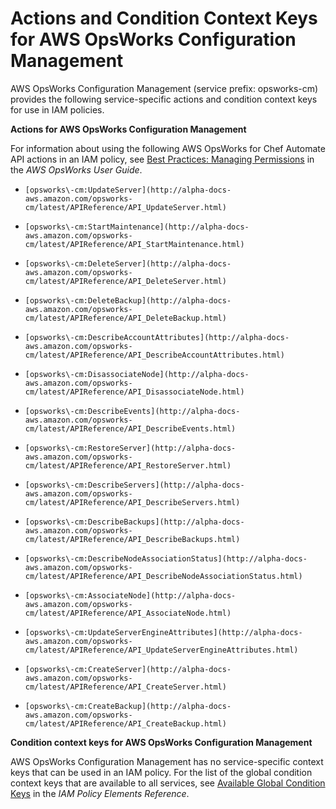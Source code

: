 # Actions and Condition Context Keys for AWS OpsWorks Configuration Management<a name="list_opsworks-cm"></a>

AWS OpsWorks Configuration Management \(service prefix: opsworks\-cm\) provides the following service\-specific actions and condition context keys for use in IAM policies\.

**Actions for AWS OpsWorks Configuration Management**

For information about using the following AWS OpsWorks for Chef Automate API actions in an IAM policy, see [Best Practices: Managing Permissions](http://alpha-docs-aws.amazon.com/opsworks/latest/userguide/best-practices-permissions.html) in the *AWS OpsWorks User Guide*\.

+ `[opsworks\-cm:UpdateServer](http://alpha-docs-aws.amazon.com/opsworks-cm/latest/APIReference/API_UpdateServer.html)`

+ `[opsworks\-cm:StartMaintenance](http://alpha-docs-aws.amazon.com/opsworks-cm/latest/APIReference/API_StartMaintenance.html)`

+ `[opsworks\-cm:DeleteServer](http://alpha-docs-aws.amazon.com/opsworks-cm/latest/APIReference/API_DeleteServer.html)`

+ `[opsworks\-cm:DeleteBackup](http://alpha-docs-aws.amazon.com/opsworks-cm/latest/APIReference/API_DeleteBackup.html)`

+ `[opsworks\-cm:DescribeAccountAttributes](http://alpha-docs-aws.amazon.com/opsworks-cm/latest/APIReference/API_DescribeAccountAttributes.html)`

+ `[opsworks\-cm:DisassociateNode](http://alpha-docs-aws.amazon.com/opsworks-cm/latest/APIReference/API_DisassociateNode.html)`

+ `[opsworks\-cm:DescribeEvents](http://alpha-docs-aws.amazon.com/opsworks-cm/latest/APIReference/API_DescribeEvents.html)`

+ `[opsworks\-cm:RestoreServer](http://alpha-docs-aws.amazon.com/opsworks-cm/latest/APIReference/API_RestoreServer.html)`

+ `[opsworks\-cm:DescribeServers](http://alpha-docs-aws.amazon.com/opsworks-cm/latest/APIReference/API_DescribeServers.html)`

+ `[opsworks\-cm:DescribeBackups](http://alpha-docs-aws.amazon.com/opsworks-cm/latest/APIReference/API_DescribeBackups.html)`

+ `[opsworks\-cm:DescribeNodeAssociationStatus](http://alpha-docs-aws.amazon.com/opsworks-cm/latest/APIReference/API_DescribeNodeAssociationStatus.html)`

+ `[opsworks\-cm:AssociateNode](http://alpha-docs-aws.amazon.com/opsworks-cm/latest/APIReference/API_AssociateNode.html)`

+ `[opsworks\-cm:UpdateServerEngineAttributes](http://alpha-docs-aws.amazon.com/opsworks-cm/latest/APIReference/API_UpdateServerEngineAttributes.html)`

+ `[opsworks\-cm:CreateServer](http://alpha-docs-aws.amazon.com/opsworks-cm/latest/APIReference/API_CreateServer.html)`

+ `[opsworks\-cm:CreateBackup](http://alpha-docs-aws.amazon.com/opsworks-cm/latest/APIReference/API_CreateBackup.html)`

**Condition context keys for AWS OpsWorks Configuration Management**

AWS OpsWorks Configuration Management has no service\-specific context keys that can be used in an IAM policy\. For the list of the global condition context keys that are available to all services, see [Available Global Condition Keys](reference_policies_condition-keys.md#AvailableKeys) in the *IAM Policy Elements Reference*\.